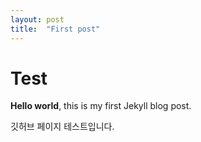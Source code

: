 ```yaml
---
layout: post
title:  "First post"
---
```


# Test

**Hello world**, this is my first Jekyll blog post.

깃허브 페이지 테스트입니다.
